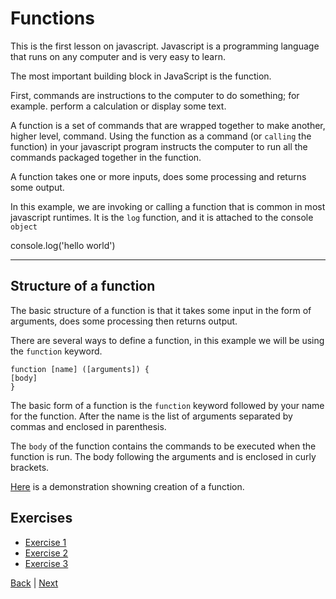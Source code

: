 # Functions

This is the first lesson on javascript. Javascript is a programming language that runs on any computer and is very easy to learn.

The most important building block in JavaScript is the function.

First, commands are instructions to the computer to do something; for example. perform a calculation or display some text.

A function is a set of commands that are wrapped together to make another, higher level, command.
Using the function as a command (or `calling` the function) in your javascript program instructs the computer to run all the commands packaged together in the function.

A function takes one or more inputs, does some processing and returns some output.

In this example, we are invoking or calling a function that is common in most javascript runtimes.  It is the `log` function, and it is attached to the console `object`

<!-- anywhere else on your page -->
<div class="tonic">
console.log('hello world')  
</div>

---

## Structure of a function ##

The basic structure of a function is that it takes some input in the form of arguments, does some processing then returns output.

There are several ways to define a function, in this example we will be using the `function` keyword.

```
function [name] ([arguments]) {
[body]
}
```

The basic form of a function is the `function` keyword followed by your name for the function. After the name is the list of arguments separated by commas and enclosed in parenthesis.

The `body` of the function contains the commands to be executed when the function is run. The body following the arguments and is enclosed in curly brackets.

[Here](fn-demo) is a demonstration showning creation of a function.

## Exercises

- [Exercise 1](fn-1)
- [Exercise 2](fn-2)
- [Exercise 3](fn-3)

[Back](.) | [Next](nested-functions)
